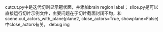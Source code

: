 cutcut.py中是迭代切割显示冠状面，并添加brain region label；
slice.py是可以直接运行切片示例文件，主要问题在于切片截面封闭不均，和scene.cut_actors_with_plane(plane2, close_actors=True, showplane=False)中close_actors有关。
debug ing
